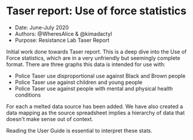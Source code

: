 # Taser report: Use of force statistics

- Date: June-July 2020
- Authors: @WheresAlice & @kimadactyl
- Purpose: Resistance Lab Taser Report

Initial work done towards Taser report. This is a deep dive into the Use of Force statistics, which are in a very unfriendly but seemingly complete format. There are three graphs this data is intended for use with:

- Police Taser use disproportional use against Black and Brown people
- Police Taser use against children and young people
- Police Taser use against people with mental and physical health conditions

For each a melted data source has been added. We have also created a data mapping as the source spreadsheet implies a hierarchy of data that doesn't make sense out of context.

Reading the User Guide is essential to interpret these stats.
